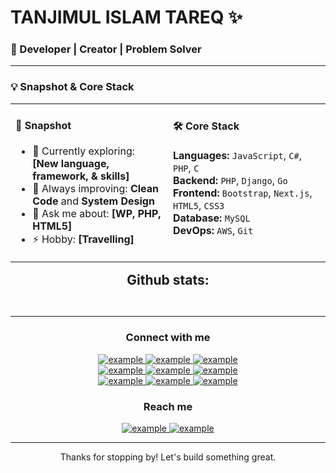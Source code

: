 # TANJIMUL ISLAM TAREQ ✨

### 🚀 Developer | Creator | Problem Solver

---



### 💡 Snapshot & Core Stack  

<table style="width:100%;">
  <tr>
    <td style="width:50%; vertical-align:top;">

#### 👤 Snapshot  
- 🔭 Currently exploring: **[New language, framework, & skills]**  
- 🌱 Always improving: **Clean Code** and **System Design**  
- 💬 Ask me about: **[WP, PHP, HTML5]**  
- ⚡ Hobby: **[Travelling]**

</td>
<td style="width:50%; vertical-align:top; text-align:left;">

#### 🛠️ Core Stack  

**Languages:** `JavaScript`, `C#`, `PHP`, `C`  
**Backend:** `PHP`, `Django`, `Go`  
**Frontend:** `Bootstrap`, `Next.js`, `HTML5`, `CSS3`  
**Database:** `MySQL`  
**DevOps:** `AWS`, `Git`

</td>
  </tr>
</table>



<div align="center">
<h2 align="center" style="margin: 5px 10px;">Github stats:</h2> 
<p><a href="https://github.com/engineertareq"><img src="https://github-readme-stats.vercel.app/api?username=engineertareq&amp;show_icons=true&amp;theme=tokyonight&amp;hide_border=true&amp;locale=en" alt=""></a>
<a href="https://github.com/engineertareq"><img src="https://github-readme-streak-stats.herokuapp.com/?user=engineertareq&amp;theme=material-palenight" alt=""></a></p>
</div>



<hr>
<h3 align="center">Connect with me</h3>
<div style="margin-top:10px" align="center">
  <div>
    <a href="https://dev.to/example" target="_blank">
      <img src="https://img.shields.io/badge/DEV.to-0A0A0A.svg?style=for-the-badge&amp;logo=devdotto&amp;logoColor=white" alt="example">
    </a>
    <a href="https://medium.com/@example" target="_blank">
      <img src="https://img.shields.io/badge/medium-000000.svg?style=for-the-badge&amp;logo=medium&amp;logoColor=white" alt="example">
    </a>
    <a href="https://codepen.io/@example" target="_blank">
      <img src="https://img.shields.io/badge/Codepen-000000.svg?style=for-the-badge&amp;logo=codepen&amp;logoColor=white" alt="example">
    </a>
  </div>
  <div>
    <a href="https://linkedin.com/in/example" target="_blank">
      <img src="https://img.shields.io/badge/Linked%20In-0A66C2.svg?style=for-the-badge&amp;logo=linkedin&amp;logoColor=white" alt="example">
    </a>
    <a href="https://twitter.com/example" target="_blank">
      <img src="https://img.shields.io/badge/Twitter-1DA1F2.svg?style=for-the-badge&amp;logo=twitter&amp;logoColor=white" alt="example">
    </a>
    <a href="https://dribbble.com/example" target="_blank">
      <img src="https://img.shields.io/badge/Dribbble-EA4C89.svg?style=for-the-badge&amp;logo=dribbble&amp;logoColor=black" alt="example">
    </a>
  </div>
  <div>
    <a href="https://www.codechef.com/users/example" target="_blank">
      <img src="https://img.shields.io/badge/Codechef-5B4638.svg?style=for-the-badge&amp;logo=codechef&amp;logoColor=white" alt="example">
    </a>
    <a href="https://www.hackerrank.com/example" target="_blank">
      <img src="https://img.shields.io/badge/Hackerrank-00EA64.svg?style=for-the-badge&amp;logo=hackerrank&amp;logoColor=black" alt="example">
    </a>
    <a href="https://www.leetcode.com/example" target="_blank">
      <img src="https://img.shields.io/badge/LeetCode-FFA116.svg?style=for-the-badge&amp;logo=leetcode&amp;logoColor=black" alt="example">
    </a>
  </div>
</div>
<h3 align="center">Reach me</h3>
<p align="center">
  <a href="https://t.me/example" target="_blank">
    <img src="https://img.shields.io/badge/Telegram-26A5E4.svg?style=for-the-badge&amp;logo=telegram&amp;logoColor=white" alt="example">
  </a>
  <a href="mailto:example@outlook.com?subject=Feedback%20From%20Github&amp;body=Hello," target="_blank">
    <img src="https://img.shields.io/badge/Outlook-0078D4.svg?style=for-the-badge&amp;logo=microsoftoutlook&amp;logoColor=white" alt="example">
  </a>
</p>

---

<p align="center">
  Thanks for stopping by! Let's build something great.
</p>
